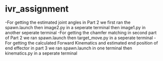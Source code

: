 # ivr_assignment
-For getting the estimated joint angles in Part 2 we first ran the spawn.launch then image2.py in a seperate terminal then image1.py in another seperate terminal 
-For getting the chamfer matching in second part of Part 2 we ran spawn.launch then target_move.py in a seperate terminal 
-For getting the calculated Forward Kinematics and estimated end position of end effector in part 3 we ran spawn.launch in one terminal then kinematics.py in a seperate terminal 
